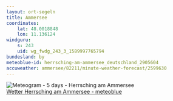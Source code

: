 ```yaml
---
layout: ort-segeln
title: Ammersee
coordinates:
    lat: 48.0018848
    lon: 11.136124
windguru: 
    s: 243
    uid: wg_fwdg_243_3_1589997765794
bundesland: by
meteoblue-id: herrsching-am-ammersee_deutschland_2905604
accuweather: ammersee/82211/minute-weather-forecast/2599630
---
```

<img src="//my.meteoblue.com/visimage/meteogram_web?look=KILOMETER_PER_HOUR%2CCELSIUS%2CMILLIMETER&apikey=5838a18e295d&temperature=C&windspeed=kmh&precipitationamount=mm&winddirection=3char&city=Herrsching+am+Ammersee&iso2=de&lat=47.998901&lon=11.176800&asl=551&tz=Europe%2FBerlin&lang=de&sig=4f173a9952a09f51f3a6d87956beb5fb" srcset="//my.meteoblue.com/visimage/meteogram_web_hd?look=KILOMETER_PER_HOUR%2CCELSIUS%2CMILLIMETER&apikey=5838a18e295d&temperature=C&windspeed=kmh&precipitationamount=mm&winddirection=3char&city=Herrsching+am+Ammersee&iso2=de&lat=47.998901&lon=11.176800&asl=551&tz=Europe%2FBerlin&lang=de&sig=fffd5401d822b43d589ef032a694a313 1.4x" alt="Meteogram - 5 days - Herrsching am Ammersee"><a href="https://www.meteoblue.com/de/wetter/woche/herrsching-am-ammersee_deutschland_2905604" target="_blank" style="display: block;">Wetter Herrsching am Ammersee - meteoblue</a>